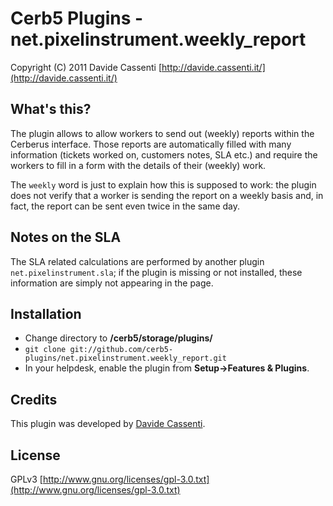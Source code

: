 Cerb5 Plugins - net.pixelinstrument.weekly_report
=================================================
Copyright (C) 2011 Davide Cassenti
[http://davide.cassenti.it/](http://davide.cassenti.it/)  

What's this?
------------
The plugin allows to allow workers to send out (weekly) reports within the Cerberus interface. Those reports are automatically filled with many information (tickets worked on, customers notes, SLA etc.) and require the workers to fill in a form with the details of their (weekly) work.

The `weekly` word is just to explain how this is supposed to work: the plugin does not verify that a worker is sending the report on a weekly basis and, in fact, the report can be sent even twice in the same day.

Notes on the SLA
----------------
The SLA related calculations are performed by another plugin `net.pixelinstrument.sla`; if the plugin is missing or not installed, these information are simply not appearing in the page.

Installation
------------
* Change directory to **/cerb5/storage/plugins/**
* `git clone git://github.com/cerb5-plugins/net.pixelinstrument.weekly_report.git`
* In your helpdesk, enable the plugin from **Setup->Features & Plugins**.

Credits
-------
This plugin was developed by [Davide Cassenti](http://davide.cassenti.it/).

License
-------

GPLv3 
[http://www.gnu.org/licenses/gpl-3.0.txt](http://www.gnu.org/licenses/gpl-3.0.txt)  

